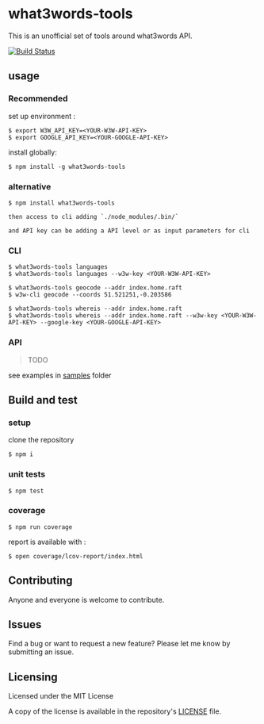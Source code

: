 # what3words-tools

This is an unofficial set of tools around what3words API.

[![Build Status](https://travis-ci.org/tsamaya/what3words-tools.svg?branch=develop)](https://travis-ci.org/tsamaya/what3words-tools)


## usage

### Recommended
set up environment :

    $ export W3W_API_KEY=<YOUR-W3W-API-KEY>
    $ export GOOGLE_API_KEY=<YOUR-GOOGLE-API-KEY>

install globally:

    $ npm install -g what3words-tools

### alternative

    $ npm install what3words-tools

    then access to cli adding `./node_modules/.bin/`

    and API key can be adding a API level or as input parameters for cli

### CLI

    $ what3words-tools languages
    $ what3words-tools languages --w3w-key <YOUR-W3W-API-KEY>

    $ what3words-tools geocode --addr index.home.raft
    $ w3w-cli geocode --coords 51.521251,-0.203586

    $ what3words-tools whereis --addr index.home.raft
    $ what3words-tools whereis --addr index.home.raft --w3w-key <YOUR-W3W-API-KEY> --google-key <YOUR-GOOGLE-API-KEY>

### API

> TODO

see examples in [samples](./samples) folder

## Build and test

### setup

clone the repository

    $ npm i

### unit tests

    $ npm test

### coverage

    $ npm run coverage

report is available with :

    $ open coverage/lcov-report/index.html

## Contributing

Anyone and everyone is welcome to contribute.

## Issues

Find a bug or want to request a new feature? Please let me know by submitting an issue.

## Licensing

Licensed under the MIT License

A copy of the license is available in the repository's [LICENSE](LICENSE) file.
